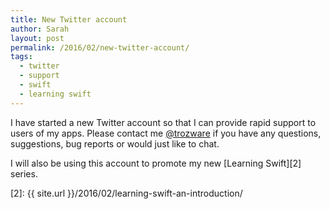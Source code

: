 ```yaml
---
title: New Twitter account
author: Sarah
layout: post
permalink: /2016/02/new-twitter-account/
tags:
  - twitter
  - support
  - swift
  - learning swift
---
```


I have started a new Twitter account so that I can provide rapid support to users of my apps.
Please contact me [@trozware][1] if you have any questions, suggestions, bug reports or would just like to chat.

I will also be using this account to promote my new [Learning Swift][2] series.


[1]: https://twitter.com/trozware
[2]: {{ site.url }}/2016/02/learning-swift-an-introduction/
